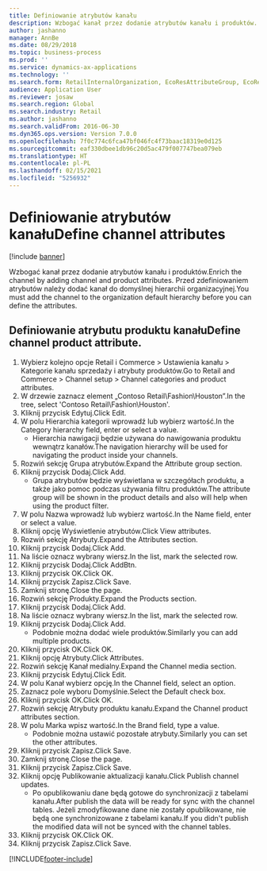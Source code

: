 ```yaml
---
title: Definiowanie atrybutów kanału
description: Wzbogać kanał przez dodanie atrybutów kanału i produktów.
author: jashanno
manager: AnnBe
ms.date: 08/29/2018
ms.topic: business-process
ms.prod: ''
ms.service: dynamics-ax-applications
ms.technology: ''
ms.search.form: RetailInternalOrganization, EcoResAttributeGroup, EcoResAttributeGroupAttribute, RetailAddChannelItems, RetailCatalogProductAttributeValue, RetailMedia
audience: Application User
ms.reviewer: josaw
ms.search.region: Global
ms.search.industry: Retail
ms.author: jashanno
ms.search.validFrom: 2016-06-30
ms.dyn365.ops.version: Version 7.0.0
ms.openlocfilehash: 7f0c774c6fca47bf046fc4f73baac18319e0d125
ms.sourcegitcommit: eaf330dbee1db96c20d5ac479f007747bea079eb
ms.translationtype: HT
ms.contentlocale: pl-PL
ms.lasthandoff: 02/15/2021
ms.locfileid: "5256932"
---
```

# <a name="define-channel-attributes"></a><span data-ttu-id="a8810-103">Definiowanie atrybutów kanału</span><span class="sxs-lookup"><span data-stu-id="a8810-103">Define channel attributes</span></span>

[!include [banner](../includes/banner.md)]

<span data-ttu-id="a8810-104">Wzbogać kanał przez dodanie atrybutów kanału i produktów.</span><span class="sxs-lookup"><span data-stu-id="a8810-104">Enrich the channel by adding channel and product attributes.</span></span> <span data-ttu-id="a8810-105">Przed zdefiniowaniem atrybutów należy dodać kanał do domyślnej hierarchii organizacyjnej.</span><span class="sxs-lookup"><span data-stu-id="a8810-105">You must add the channel to the organization default hierarchy before you can define the attributes.</span></span>


## <a name="define-channel-product-attribute"></a><span data-ttu-id="a8810-106">Definiowanie atrybutu produktu kanału</span><span class="sxs-lookup"><span data-stu-id="a8810-106">Define channel product attribute.</span></span>
1. <span data-ttu-id="a8810-107">Wybierz kolejno opcje Retail i Commerce > Ustawienia kanału > Kategorie kanału sprzedaży i atrybuty produktów.</span><span class="sxs-lookup"><span data-stu-id="a8810-107">Go to Retail and Commerce > Channel setup > Channel categories and product attributes.</span></span>
2. <span data-ttu-id="a8810-108">W drzewie zaznacz element „Contoso Retail\Fashion\Houston”.</span><span class="sxs-lookup"><span data-stu-id="a8810-108">In the tree, select 'Contoso Retail\Fashion\Houston'.</span></span>
3. <span data-ttu-id="a8810-109">Kliknij przycisk Edytuj.</span><span class="sxs-lookup"><span data-stu-id="a8810-109">Click Edit.</span></span>
4. <span data-ttu-id="a8810-110">W polu Hierarchia kategorii wprowadź lub wybierz wartość.</span><span class="sxs-lookup"><span data-stu-id="a8810-110">In the Category hierarchy field, enter or select a value.</span></span>
    * <span data-ttu-id="a8810-111">Hierarchia nawigacji będzie używana do nawigowania produktu wewnątrz kanałów.</span><span class="sxs-lookup"><span data-stu-id="a8810-111">The navigation hierarchy will be used for navigating the product inside your channels.</span></span>  
5. <span data-ttu-id="a8810-112">Rozwiń sekcję Grupa atrybutów.</span><span class="sxs-lookup"><span data-stu-id="a8810-112">Expand the Attribute group section.</span></span>
6. <span data-ttu-id="a8810-113">Kliknij przycisk Dodaj.</span><span class="sxs-lookup"><span data-stu-id="a8810-113">Click Add.</span></span>
    * <span data-ttu-id="a8810-114">Grupa atrybutów będzie wyświetlana w szczegółach produktu, a także jako pomoc podczas używania filtru produktów.</span><span class="sxs-lookup"><span data-stu-id="a8810-114">The attribute group will be shown in the product details and also will help when using the product filter.</span></span>  
7. <span data-ttu-id="a8810-115">W polu Nazwa wprowadź lub wybierz wartość.</span><span class="sxs-lookup"><span data-stu-id="a8810-115">In the Name field, enter or select a value.</span></span>
8. <span data-ttu-id="a8810-116">Kliknij opcję Wyświetlenie atrybutów.</span><span class="sxs-lookup"><span data-stu-id="a8810-116">Click View attributes.</span></span>
9. <span data-ttu-id="a8810-117">Rozwiń sekcję Atrybuty.</span><span class="sxs-lookup"><span data-stu-id="a8810-117">Expand the Attributes section.</span></span>
10. <span data-ttu-id="a8810-118">Kliknij przycisk Dodaj.</span><span class="sxs-lookup"><span data-stu-id="a8810-118">Click Add.</span></span>
11. <span data-ttu-id="a8810-119">Na liście oznacz wybrany wiersz.</span><span class="sxs-lookup"><span data-stu-id="a8810-119">In the list, mark the selected row.</span></span>
12. <span data-ttu-id="a8810-120">Kliknij przycisk Dodaj.</span><span class="sxs-lookup"><span data-stu-id="a8810-120">Click AddBtn.</span></span>
13. <span data-ttu-id="a8810-121">Kliknij przycisk OK.</span><span class="sxs-lookup"><span data-stu-id="a8810-121">Click OK.</span></span>
14. <span data-ttu-id="a8810-122">Kliknij przycisk Zapisz.</span><span class="sxs-lookup"><span data-stu-id="a8810-122">Click Save.</span></span>
15. <span data-ttu-id="a8810-123">Zamknij stronę.</span><span class="sxs-lookup"><span data-stu-id="a8810-123">Close the page.</span></span>
16. <span data-ttu-id="a8810-124">Rozwiń sekcję Produkty.</span><span class="sxs-lookup"><span data-stu-id="a8810-124">Expand the Products section.</span></span>
17. <span data-ttu-id="a8810-125">Kliknij przycisk Dodaj.</span><span class="sxs-lookup"><span data-stu-id="a8810-125">Click Add.</span></span>
18. <span data-ttu-id="a8810-126">Na liście oznacz wybrany wiersz.</span><span class="sxs-lookup"><span data-stu-id="a8810-126">In the list, mark the selected row.</span></span>
19. <span data-ttu-id="a8810-127">Kliknij przycisk Dodaj.</span><span class="sxs-lookup"><span data-stu-id="a8810-127">Click Add.</span></span>
    * <span data-ttu-id="a8810-128">Podobnie można dodać wiele produktów.</span><span class="sxs-lookup"><span data-stu-id="a8810-128">Similarly you can add multiple products.</span></span>  
20. <span data-ttu-id="a8810-129">Kliknij przycisk OK.</span><span class="sxs-lookup"><span data-stu-id="a8810-129">Click OK.</span></span>
21. <span data-ttu-id="a8810-130">Kliknij opcję Atrybuty.</span><span class="sxs-lookup"><span data-stu-id="a8810-130">Click Attributes.</span></span>
22. <span data-ttu-id="a8810-131">Rozwiń sekcję Kanał medialny.</span><span class="sxs-lookup"><span data-stu-id="a8810-131">Expand the Channel media section.</span></span>
23. <span data-ttu-id="a8810-132">Kliknij przycisk Edytuj.</span><span class="sxs-lookup"><span data-stu-id="a8810-132">Click Edit.</span></span>
24. <span data-ttu-id="a8810-133">W polu Kanał wybierz opcję.</span><span class="sxs-lookup"><span data-stu-id="a8810-133">In the Channel field, select an option.</span></span>
25. <span data-ttu-id="a8810-134">Zaznacz pole wyboru Domyślnie.</span><span class="sxs-lookup"><span data-stu-id="a8810-134">Select the Default check box.</span></span>
26. <span data-ttu-id="a8810-135">Kliknij przycisk OK.</span><span class="sxs-lookup"><span data-stu-id="a8810-135">Click OK.</span></span>
27. <span data-ttu-id="a8810-136">Rozwiń sekcję Atrybuty produktu kanału.</span><span class="sxs-lookup"><span data-stu-id="a8810-136">Expand the Channel product attributes section.</span></span>
28. <span data-ttu-id="a8810-137">W polu Marka wpisz wartość.</span><span class="sxs-lookup"><span data-stu-id="a8810-137">In the Brand field, type a value.</span></span>
    * <span data-ttu-id="a8810-138">Podobnie można ustawić pozostałe atrybuty.</span><span class="sxs-lookup"><span data-stu-id="a8810-138">Similarly you can set the other attributes.</span></span>  
29. <span data-ttu-id="a8810-139">Kliknij przycisk Zapisz.</span><span class="sxs-lookup"><span data-stu-id="a8810-139">Click Save.</span></span>
30. <span data-ttu-id="a8810-140">Zamknij stronę.</span><span class="sxs-lookup"><span data-stu-id="a8810-140">Close the page.</span></span>
31. <span data-ttu-id="a8810-141">Kliknij przycisk Zapisz.</span><span class="sxs-lookup"><span data-stu-id="a8810-141">Click Save.</span></span>
32. <span data-ttu-id="a8810-142">Kliknij opcję Publikowanie aktualizacji kanału.</span><span class="sxs-lookup"><span data-stu-id="a8810-142">Click Publish channel updates.</span></span>
    * <span data-ttu-id="a8810-143">Po opublikowaniu dane będą gotowe do synchronizacji z tabelami kanału.</span><span class="sxs-lookup"><span data-stu-id="a8810-143">After publish the data will be ready for sync with the channel tables.</span></span> <span data-ttu-id="a8810-144">Jeżeli zmodyfikowane dane nie zostały opublikowane, nie będą one synchronizowane z tabelami kanału.</span><span class="sxs-lookup"><span data-stu-id="a8810-144">If you didn't publish the modified data will not be synced with the channel tables.</span></span>  
33. <span data-ttu-id="a8810-145">Kliknij przycisk OK.</span><span class="sxs-lookup"><span data-stu-id="a8810-145">Click OK.</span></span>
34. <span data-ttu-id="a8810-146">Kliknij przycisk Zapisz.</span><span class="sxs-lookup"><span data-stu-id="a8810-146">Click Save.</span></span>



[!INCLUDE[footer-include](../../includes/footer-banner.md)]